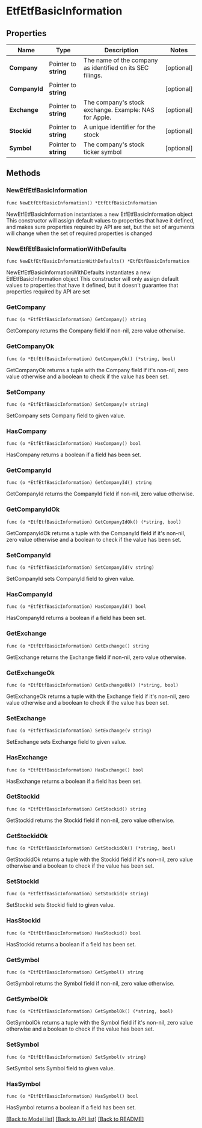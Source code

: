 # EtfEtfBasicInformation

## Properties

Name | Type | Description | Notes
------------ | ------------- | ------------- | -------------
**Company** | Pointer to **string** | The name of the company as identified on its SEC filings. | [optional] 
**CompanyId** | Pointer to **string** |  | [optional] 
**Exchange** | Pointer to **string** | The company&#39;s stock exchange. Example: NAS for Apple. | [optional] 
**Stockid** | Pointer to **string** | A unique identifier for the stock | [optional] 
**Symbol** | Pointer to **string** | The company&#39;s stock ticker symbol | [optional] 

## Methods

### NewEtfEtfBasicInformation

`func NewEtfEtfBasicInformation() *EtfEtfBasicInformation`

NewEtfEtfBasicInformation instantiates a new EtfEtfBasicInformation object
This constructor will assign default values to properties that have it defined,
and makes sure properties required by API are set, but the set of arguments
will change when the set of required properties is changed

### NewEtfEtfBasicInformationWithDefaults

`func NewEtfEtfBasicInformationWithDefaults() *EtfEtfBasicInformation`

NewEtfEtfBasicInformationWithDefaults instantiates a new EtfEtfBasicInformation object
This constructor will only assign default values to properties that have it defined,
but it doesn't guarantee that properties required by API are set

### GetCompany

`func (o *EtfEtfBasicInformation) GetCompany() string`

GetCompany returns the Company field if non-nil, zero value otherwise.

### GetCompanyOk

`func (o *EtfEtfBasicInformation) GetCompanyOk() (*string, bool)`

GetCompanyOk returns a tuple with the Company field if it's non-nil, zero value otherwise
and a boolean to check if the value has been set.

### SetCompany

`func (o *EtfEtfBasicInformation) SetCompany(v string)`

SetCompany sets Company field to given value.

### HasCompany

`func (o *EtfEtfBasicInformation) HasCompany() bool`

HasCompany returns a boolean if a field has been set.

### GetCompanyId

`func (o *EtfEtfBasicInformation) GetCompanyId() string`

GetCompanyId returns the CompanyId field if non-nil, zero value otherwise.

### GetCompanyIdOk

`func (o *EtfEtfBasicInformation) GetCompanyIdOk() (*string, bool)`

GetCompanyIdOk returns a tuple with the CompanyId field if it's non-nil, zero value otherwise
and a boolean to check if the value has been set.

### SetCompanyId

`func (o *EtfEtfBasicInformation) SetCompanyId(v string)`

SetCompanyId sets CompanyId field to given value.

### HasCompanyId

`func (o *EtfEtfBasicInformation) HasCompanyId() bool`

HasCompanyId returns a boolean if a field has been set.

### GetExchange

`func (o *EtfEtfBasicInformation) GetExchange() string`

GetExchange returns the Exchange field if non-nil, zero value otherwise.

### GetExchangeOk

`func (o *EtfEtfBasicInformation) GetExchangeOk() (*string, bool)`

GetExchangeOk returns a tuple with the Exchange field if it's non-nil, zero value otherwise
and a boolean to check if the value has been set.

### SetExchange

`func (o *EtfEtfBasicInformation) SetExchange(v string)`

SetExchange sets Exchange field to given value.

### HasExchange

`func (o *EtfEtfBasicInformation) HasExchange() bool`

HasExchange returns a boolean if a field has been set.

### GetStockid

`func (o *EtfEtfBasicInformation) GetStockid() string`

GetStockid returns the Stockid field if non-nil, zero value otherwise.

### GetStockidOk

`func (o *EtfEtfBasicInformation) GetStockidOk() (*string, bool)`

GetStockidOk returns a tuple with the Stockid field if it's non-nil, zero value otherwise
and a boolean to check if the value has been set.

### SetStockid

`func (o *EtfEtfBasicInformation) SetStockid(v string)`

SetStockid sets Stockid field to given value.

### HasStockid

`func (o *EtfEtfBasicInformation) HasStockid() bool`

HasStockid returns a boolean if a field has been set.

### GetSymbol

`func (o *EtfEtfBasicInformation) GetSymbol() string`

GetSymbol returns the Symbol field if non-nil, zero value otherwise.

### GetSymbolOk

`func (o *EtfEtfBasicInformation) GetSymbolOk() (*string, bool)`

GetSymbolOk returns a tuple with the Symbol field if it's non-nil, zero value otherwise
and a boolean to check if the value has been set.

### SetSymbol

`func (o *EtfEtfBasicInformation) SetSymbol(v string)`

SetSymbol sets Symbol field to given value.

### HasSymbol

`func (o *EtfEtfBasicInformation) HasSymbol() bool`

HasSymbol returns a boolean if a field has been set.


[[Back to Model list]](../README.md#documentation-for-models) [[Back to API list]](../README.md#documentation-for-api-endpoints) [[Back to README]](../README.md)



